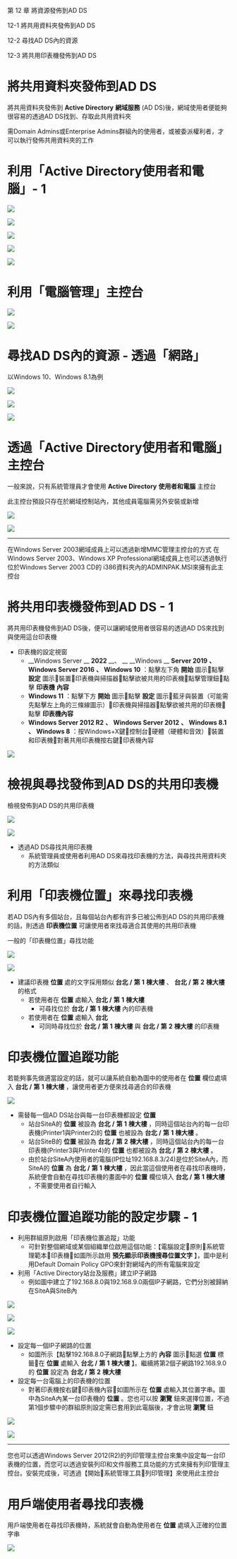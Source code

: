 第 12 章 將資源發佈到AD DS

12\-1 將共用資料夾發佈到AD DS

12\-2 尋找AD DS內的資源

12\-3 將共用印表機發佈到AD DS

# 將共用資料夾發佈到AD DS

將共用資料夾發佈到 __Active Directory__  __網域服務__ \(AD DS\)後，網域使用者便能夠很容易的透過AD DS找到、存取此共用資料夾

需Domain Admins或Enterprise Admins群組內的使用者，或被委派權利者，才可以執行發佈共用資料夾的工作

# 利用「Active Directory使用者和電腦」- 1

![](WS2022AD%E5%BB%BA%E7%BD%AE%E5%AF%A6%E5%8B%99-CA0273-Ch12-%E5%B0%87%E8%B3%87%E6%BA%90%E7%99%BC%E4%BD%88%E5%88%B0AD%20DS_0.png)

![](WS2022AD%E5%BB%BA%E7%BD%AE%E5%AF%A6%E5%8B%99-CA0273-Ch12-%E5%B0%87%E8%B3%87%E6%BA%90%E7%99%BC%E4%BD%88%E5%88%B0AD%20DS_1.png)

![](WS2022AD%E5%BB%BA%E7%BD%AE%E5%AF%A6%E5%8B%99-CA0273-Ch12-%E5%B0%87%E8%B3%87%E6%BA%90%E7%99%BC%E4%BD%88%E5%88%B0AD%20DS_2.png)

![](WS2022AD%E5%BB%BA%E7%BD%AE%E5%AF%A6%E5%8B%99-CA0273-Ch12-%E5%B0%87%E8%B3%87%E6%BA%90%E7%99%BC%E4%BD%88%E5%88%B0AD%20DS_3.png)

![](WS2022AD%E5%BB%BA%E7%BD%AE%E5%AF%A6%E5%8B%99-CA0273-Ch12-%E5%B0%87%E8%B3%87%E6%BA%90%E7%99%BC%E4%BD%88%E5%88%B0AD%20DS_4.png)

# 利用「電腦管理」主控台

![](WS2022AD%E5%BB%BA%E7%BD%AE%E5%AF%A6%E5%8B%99-CA0273-Ch12-%E5%B0%87%E8%B3%87%E6%BA%90%E7%99%BC%E4%BD%88%E5%88%B0AD%20DS_5.png)

![](WS2022AD%E5%BB%BA%E7%BD%AE%E5%AF%A6%E5%8B%99-CA0273-Ch12-%E5%B0%87%E8%B3%87%E6%BA%90%E7%99%BC%E4%BD%88%E5%88%B0AD%20DS_6.png)

# 尋找AD DS內的資源 - 透過「網路」

以Windows 10、Windows 8\.1為例

![](WS2022AD%E5%BB%BA%E7%BD%AE%E5%AF%A6%E5%8B%99-CA0273-Ch12-%E5%B0%87%E8%B3%87%E6%BA%90%E7%99%BC%E4%BD%88%E5%88%B0AD%20DS_7.png)

![](WS2022AD%E5%BB%BA%E7%BD%AE%E5%AF%A6%E5%8B%99-CA0273-Ch12-%E5%B0%87%E8%B3%87%E6%BA%90%E7%99%BC%E4%BD%88%E5%88%B0AD%20DS_8.png)

![](WS2022AD%E5%BB%BA%E7%BD%AE%E5%AF%A6%E5%8B%99-CA0273-Ch12-%E5%B0%87%E8%B3%87%E6%BA%90%E7%99%BC%E4%BD%88%E5%88%B0AD%20DS_9.png)

# 透過「Active Directory使用者和電腦」主控台

一般來說，只有系統管理員才會使用 __Active Directory__  __使用者和電腦__ 主控台

此主控台預設只存在於網域控制站內，其他成員電腦需另外安裝或新增

![](WS2022AD%E5%BB%BA%E7%BD%AE%E5%AF%A6%E5%8B%99-CA0273-Ch12-%E5%B0%87%E8%B3%87%E6%BA%90%E7%99%BC%E4%BD%88%E5%88%B0AD%20DS_10.png)

![](WS2022AD%E5%BB%BA%E7%BD%AE%E5%AF%A6%E5%8B%99-CA0273-Ch12-%E5%B0%87%E8%B3%87%E6%BA%90%E7%99%BC%E4%BD%88%E5%88%B0AD%20DS_11.png)

---

在Windows Server 2003網域成員上可以透過新增MMC管理主控台的方式
在Windows Server 2003、Windows XP Professional網域成員上也可以透過執行位於Windows Server 2003 CD的 i386資料夾內的ADMINPAK.MSI來擁有此主控台

# 將共用印表機發佈到AD DS - 1

將共用印表機發佈到AD DS後，便可以讓網域使用者很容易的透過AD DS來找到與使用這台印表機

* 印表機的設定視窗
  * __Windows Server __  __2022__  __、 __  __Windows __  __Server 2019__  __、__  __Windows Server 2016__  __、__  __Windows 10__ ：點擊左下角 __開始__ 圖示點擊 __設定__ 圖示裝置印表機與掃描器點擊欲被共用的印表機點擊管理鈕點擊 __印表機__  __內容__
  * __Windows 11__ ：點擊下方 __開始__ 圖示點擊 __設定__ 圖示藍牙與裝置（可能需先點擊左上角的三條線圖示）印表機與掃描器點擊欲被共用的印表機點擊 __印表機內容__
  * __Windows Server 2012 R2__  __、__  __Windows Server 2012__  __、__  __Windows 8\.1__  __、__  __Windows 8__ ：按Windows\+X鍵控制台硬體（硬體和音效）裝置和印表機對著共用印表機按右鍵印表機內容

![](WS2022AD%E5%BB%BA%E7%BD%AE%E5%AF%A6%E5%8B%99-CA0273-Ch12-%E5%B0%87%E8%B3%87%E6%BA%90%E7%99%BC%E4%BD%88%E5%88%B0AD%20DS_12.png)

# 檢視與尋找發佈到AD DS的共用印表機

檢視發佈到AD DS的共用印表機

![](WS2022AD%E5%BB%BA%E7%BD%AE%E5%AF%A6%E5%8B%99-CA0273-Ch12-%E5%B0%87%E8%B3%87%E6%BA%90%E7%99%BC%E4%BD%88%E5%88%B0AD%20DS_13.png)

![](WS2022AD%E5%BB%BA%E7%BD%AE%E5%AF%A6%E5%8B%99-CA0273-Ch12-%E5%B0%87%E8%B3%87%E6%BA%90%E7%99%BC%E4%BD%88%E5%88%B0AD%20DS_14.png)

* 透過AD DS尋找共用印表機
  * 系統管理員或使用者利用AD DS來尋找印表機的方法，與尋找共用資料夾的方法類似

# 利用「印表機位置」來尋找印表機

若AD DS內有多個站台，且每個站台內都有許多已被公佈到AD DS的共用印表機的話，則透過 __印表機位置__ 可讓使用者來找尋適合其使用的共用印表機

一般的「印表機位置」尋找功能

![](WS2022AD%E5%BB%BA%E7%BD%AE%E5%AF%A6%E5%8B%99-CA0273-Ch12-%E5%B0%87%E8%B3%87%E6%BA%90%E7%99%BC%E4%BD%88%E5%88%B0AD%20DS_15.png)

![](WS2022AD%E5%BB%BA%E7%BD%AE%E5%AF%A6%E5%8B%99-CA0273-Ch12-%E5%B0%87%E8%B3%87%E6%BA%90%E7%99%BC%E4%BD%88%E5%88%B0AD%20DS_16.png)

* 建議印表機 __位置__ 處的文字採用類似 __台北__  __/__  __第__  __1__  __棟大樓__ 、 __台北__  __/__  __第__  __2__  __棟大樓__ 的格式
  * 若使用者在 __位置__ 處輸入 __台北__  __/__  __第__  __1__  __棟大樓__
    * 可尋找位於 __台北__  __/__  __第__  __1__  __棟大樓__ 內的印表機
  * 若使用者在 __位置__ 處輸入 __台北__
    * 可同時尋找位於 __台北__  __/__  __第__  __1__  __棟大樓__ 與 __台北__  __/__  __第__  __2__  __棟大樓__ 的印表機

# 印表機位置追蹤功能

若能夠事先做適當設定的話，就可以讓系統自動為圖中的使用者在 __位置__ 欄位處填入 __台北__  __/__  __第__  __1__  __棟大樓__ ，讓使用者更方便來找尋適合的印表機

![](WS2022AD%E5%BB%BA%E7%BD%AE%E5%AF%A6%E5%8B%99-CA0273-Ch12-%E5%B0%87%E8%B3%87%E6%BA%90%E7%99%BC%E4%BD%88%E5%88%B0AD%20DS_17.png)

* 需替每一個AD DS站台與每一台印表機都設定 __位置__
  * 站台SiteA的 __位置__ 被設為 __台北__  __/__  __第__  __1__  __棟大樓__ ，同時這個站台內的每一台印表機\(Printer1與Printer2\)的 __位置__ 也被設為 __台北__  __/__  __第__  __1__  __棟大樓__ 。
  * 站台SiteB的 __位置__ 被設為 __台北__  __/__  __第__  __2__  __棟大樓__ ，同時這個站台內的每一台印表機\(Printer3與Printer4\)的 __位置__ 也都被設為 __台北__  __/__  __第__  __2__  __棟大樓__ 。
  * 由於站台SiteA內使用者的電腦\(IP位址192\.168\.8\.3/24\)是位於SiteA內，而SiteA的 __位置__ 為 __台北__  __/__  __第__  __1__  __棟大樓__ ，因此當這個使用者在尋找印表機時，系統便會自動在尋找印表機的畫面中的 __位置__ 欄位填入 __台北__  __/__  __第__  __1__  __棟大樓__ ，不需要使用者自行輸入

# 印表機位置追蹤功能的設定步驟 - 1

* 利用群組原則啟用「印表機位置追蹤」功能
  * 可針對整個網域或某個組織單位啟用這個功能：【電腦設定原則系統管理範本印表機如圖所示啟用 __預先顯示印表機搜尋位置文字__ 】，圖中是利用Default Domain Policy GPO來針對網域內的所有電腦來設定
* 利用「Active Directory站台及服務」建立IP子網路
  * 例如圖中建立了192\.168\.8\.0與192\.168\.9\.0兩個IP子網路，它們分別被歸納在SiteA與SiteB內

![](WS2022AD%E5%BB%BA%E7%BD%AE%E5%AF%A6%E5%8B%99-CA0273-Ch12-%E5%B0%87%E8%B3%87%E6%BA%90%E7%99%BC%E4%BD%88%E5%88%B0AD%20DS_18.png)

![](WS2022AD%E5%BB%BA%E7%BD%AE%E5%AF%A6%E5%8B%99-CA0273-Ch12-%E5%B0%87%E8%B3%87%E6%BA%90%E7%99%BC%E4%BD%88%E5%88%B0AD%20DS_19.png)

![](WS2022AD%E5%BB%BA%E7%BD%AE%E5%AF%A6%E5%8B%99-CA0273-Ch12-%E5%B0%87%E8%B3%87%E6%BA%90%E7%99%BC%E4%BD%88%E5%88%B0AD%20DS_20.png)

* 設定每一個IP子網路的位置
  * 如圖所示【點擊192\.168\.8\.0子網路點擊上方的 __內容__ 圖示點選 __位置__ 標籤在 __位置__ 處輸入 __台北__  __/__  __第__  __1__  __棟大樓__ 】。繼續將第2個子網路192\.168\.9\.0的 __位置__ 設定為 __台北__  __/__  __第__  __2__  __棟大樓__
* 設定每一台電腦上的印表機的位置
  * 對著印表機按右鍵印表機內容如圖所示在 __位置__ 處輸入其位置字串。圖中為SiteA內某一台印表機的 __位置__ 。您也可以按 __瀏覽__ 鈕來選擇位置，不過第1個步驟中的群組原則設定需已套用到此電腦後，才會出現 __瀏覽__ 鈕

![](WS2022AD%E5%BB%BA%E7%BD%AE%E5%AF%A6%E5%8B%99-CA0273-Ch12-%E5%B0%87%E8%B3%87%E6%BA%90%E7%99%BC%E4%BD%88%E5%88%B0AD%20DS_21.png)

![](WS2022AD%E5%BB%BA%E7%BD%AE%E5%AF%A6%E5%8B%99-CA0273-Ch12-%E5%B0%87%E8%B3%87%E6%BA%90%E7%99%BC%E4%BD%88%E5%88%B0AD%20DS_22.png)

---

您也可以透過Windows Server 2012(R2)的列印管理主控台來集中設定每一台印表機的位置，而您可以透過安裝列印和文件服務工具功能的方式來擁有列印管理主控台。安裝完成後，可透過【開始系統管理工具列印管理】來使用此主控台

# 用戶端使用者尋找印表機

用戶端使用者在尋找印表機時，系統就會自動為使用者在 __位置__ 處填入正確的位置字串

![](WS2022AD%E5%BB%BA%E7%BD%AE%E5%AF%A6%E5%8B%99-CA0273-Ch12-%E5%B0%87%E8%B3%87%E6%BA%90%E7%99%BC%E4%BD%88%E5%88%B0AD%20DS_23.png)

